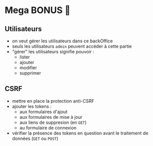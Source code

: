 # Mega BONUS 🎉

## Utilisateurs

- on veut gérer les utilisateurs dans ce backOffice
- seuls les utilisateurs `admin` peuvent accéder à cette partie
- "gérer" les utilisateurs signifie pouvoir :
  - lister
  - ajouter
  - modifier
  - supprimer

## CSRF

- mettre en place la protection anti-CSRF
- ajouter les tokens :
  - aux formulaires d'ajout
  - aux formulaires de mise à jour
  - aux liens de suppresion (en `GET`)
  - au formulaire de connexion
- vérifier la présence des tokens en question avant le traitement de données (`GET` ou `POST`)
